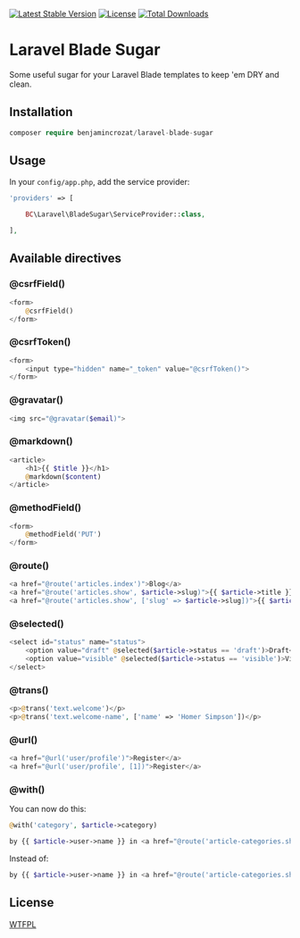 [![Latest Stable Version](https://poser.pugx.org/benjamincrozat/laravel-blade-sugar/v/stable)](https://packagist.org/packages/benjamincrozat/laravel-blade-sugar)
[![License](https://poser.pugx.org/benjamincrozat/laravel-blade-sugar/license)](https://packagist.org/packages/benjamincrozat/laravel-blade-sugar)
[![Total Downloads](https://poser.pugx.org/benjamincrozat/laravel-blade-sugar/downloads)](https://packagist.org/packages/benjamincrozat/laravel-blade-sugar)

# Laravel Blade Sugar

Some useful sugar for your Laravel Blade templates to keep 'em DRY and clean.

## Installation

```php
composer require benjamincrozat/laravel-blade-sugar
```

## Usage

In your ```config/app.php```, add the service provider:

```php
'providers' => [

    BC\Laravel\BladeSugar\ServiceProvider::class,

],
```

## Available directives

### @csrfField()

```php
<form>
    @csrfField()
</form>
```

### @csrfToken()

```php
<form>
    <input type="hidden" name="_token" value="@csrfToken()">
</form>
```

### @gravatar()

```php
<img src="@gravatar($email)">
```

### @markdown()

```php
<article>
    <h1>{{ $title }}</h1>
    @markdown($content)
</article>
```

### @methodField()

```php
<form>
    @methodField('PUT')
</form>
```

### @route()

```php
<a href="@route('articles.index')">Blog</a>
<a href="@route('articles.show', $article->slug)">{{ $article->title }}</a>
<a href="@route('articles.show', ['slug' => $article->slug])">{{ $article->title }}</a>
```

### @selected()

```php
<select id="status" name="status">
    <option value="draft" @selected($article->status == 'draft')>Draft</option>
    <option value="visible" @selected($article->status == 'visible')>Visible</option>
</select>
```

### @trans()

```php
<p>@trans('text.welcome')</p>
<p>@trans('text.welcome-name', ['name' => 'Homer Simpson'])</p>
```

### @url()

```php
<a href="@url('user/profile')">Register</a>
<a href="@url('user/profile', [1])">Register</a>
```

### @with()

You can now do this:

```php
@with('category', $article->category)

by {{ $article->user->name }} in <a href="@route('article-categories.show', $category->slug)">{{ $category->name }}</a>
```

Instead of:

```php
by {{ $article->user->name }} in <a href="@route('article-categories.show', $article->category->slug)">{{ $article->category->name }}</a>
```

## License

[WTFPL](http://www.wtfpl.net/about/)
